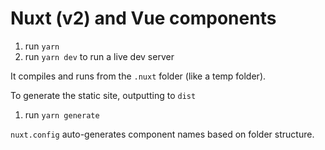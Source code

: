# Nuxt (v2) and Vue components

1. run `yarn`
1. run `yarn dev` to run a live dev server

It compiles and runs from the `.nuxt` folder (like a temp folder).

To generate the static site, outputting to `dist`

1. run `yarn generate`

`nuxt.config` auto-generates component names based on folder structure.

